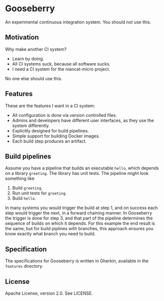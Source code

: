 # Gooseberry
An experimental continuous integration system. You should not use this.

## Motivation
Why make another CI system?

- Learn by doing.
- All CI systems suck, because all software sucks.
- I need a CI system for the niancat-micro project.

No one else should use this.

## Features
These are the features I want in a CI system:

- All configuration is done via version controlled files.
- Admins and developers have different user interfaces, as they use the system differently.
- Explicitly designed for build pipelines.
- Simple support for building Docker images.
- Each build step produces an artifact.

## Build pipelines
Assume you have a pipeline that builds an executable `hello`, which depends on a library `greeting`.
The library has unit tests. The pipeline might look something like

1. Build `greeting`.
2. Run unit tests for `greeting`.
3. Build `hello`.

In many systems you would trigger the build at step 1, and on success each step would trigger the
next, in a forward chaining manner. In Gooseberry the trigger is done for step 3, and that part of
the pipeline determines the sequence of builds on which it depends. For this example the end result
is the same, but for build piplines with branches, this approach ensures you know exactly what
branch you need to build.

## Specification
The specifications for Gooseberry is written in Gherkin, available in the `features` directory.

## License
Apache License, version 2.0. See LICENSE.
